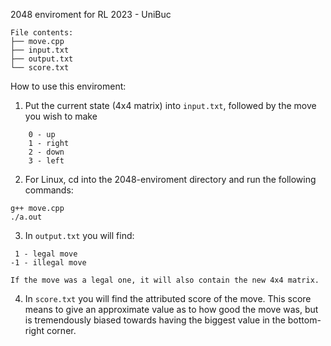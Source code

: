2048 enviroment for RL 2023 - UniBuc
```
File contents:
├── move.cpp
├── input.txt
├── output.txt
└── score.txt
```

 How to use this enviroment: 
 1. Put the current state (4x4 matrix) into `input.txt`, followed by the move you wish to make
```
    0 - up
    1 - right
    2 - down
    3 - left
```
    
 2. For Linux, cd into the 2048-enviroment directory and run the following commands:
```
g++ move.cpp
./a.out
```
 3. In `output.txt` you will find:
```
 1 - legal move
-1 - illegal move

If the move was a legal one, it will also contain the new 4x4 matrix.
```
  
  4. In `score.txt` you will find the attributed score of the move.
   This score means to give an approximate value as to how good the move was, but is tremendously biased towards having the biggest value in the bottom-right corner. 
